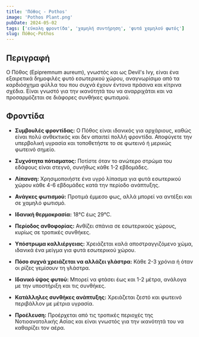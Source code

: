 ```yaml
---
title: 'Πόθος - Pothos'
image: 'Pothos Plant.png'
pubDate: 2024-05-02
tags: ['εύκολη φροντίδα', 'χαμηλή συντήρηση', 'φυτά χαμηλού φωτός']
slug: Πόθος-Pothos
---
```


**Περιγραφή**
-------------
Ο Πόθος (Epipremnum aureum), γνωστός και ως Devil's Ivy, είναι ένα εξαιρετικά δημοφιλές φυτό εσωτερικού χώρου, αναγνωρίσιμο από τα καρδιόσχημα φύλλα του που συχνά έχουν έντονα πράσινα και κίτρινα σχέδια. Είναι γνωστό για την ικανότητά του να αναρριχάται και να προσαρμόζεται σε διάφορες συνθήκες φωτισμού.

**Φροντίδα**
------------

* **Συμβουλές φροντίδας:** 
  Ο Πόθος είναι ιδανικός για αρχάριους, καθώς είναι πολύ ανθεκτικός και δεν απαιτεί πολλή φροντίδα. Αποφύγετε την υπερβολική υγρασία και τοποθετήστε το σε φωτεινό ή μερικώς φωτεινό σημείο.

* **Συχνότητα πότισματος:** 
  Ποτίστε όταν το ανώτερο στρώμα του εδάφους είναι στεγνό, συνήθως κάθε 1-2 εβδομάδες.

* **Λίπανση:** 
  Χρησιμοποιήστε ένα υγρό λίπασμα για φυτά εσωτερικού χώρου κάθε 4-6 εβδομάδες κατά την περίοδο ανάπτυξης.

* **Ανάγκες φωτισμού:** 
  Προτιμά έμμεσο φως, αλλά μπορεί να αντέξει και σε χαμηλό φωτισμό.

* **Ιδανική θερμοκρασία:** 
  18°C έως 29°C.

* **Περίοδος ανθοφορίας:**
  Ανθίζει σπάνια σε εσωτερικούς χώρους, κυρίως σε τροπικές συνθήκες.

* **Υπόστρωμα καλλιέργειας:**
  Χρειάζεται καλά αποστραγγιζόμενο χώμα, ιδανικά ένα μείγμα για φυτά εσωτερικού χώρου.

* **Πόσο συχνά χρειάζεται να αλλάζει γλάστρα:** 
  Κάθε 2-3 χρόνια ή όταν οι ρίζες γεμίσουν τη γλάστρα.

* **Ιδανικό ύψος φυτού:** 
  Μπορεί να φτάσει έως και 1-2 μέτρα, ανάλογα με την υποστήριξη και τις συνθήκες.

* **Κατάλληλες συνθήκες ανάπτυξης:** 
  Χρειάζεται ζεστό και φωτεινό περιβάλλον με μέτρια υγρασία.

* **Προέλευση:**
  Προέρχεται από τις τροπικές περιοχές της Νοτιοανατολικής Ασίας και είναι γνωστός για την ικανότητά του να καθαρίζει τον αέρα.
